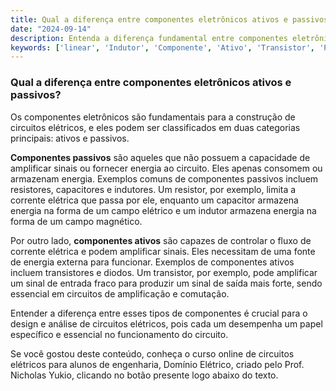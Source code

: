 ```yaml
---
title: Qual a diferença entre componentes eletrônicos ativos e passivos?
date: "2024-09-14"
description: Entenda a diferença fundamental entre componentes eletrônicos ativos e passivos no contexto de circuitos elétricos.
keywords: ['linear', 'Indutor', 'Componente', 'Ativo', 'Transistor', 'Passivo', 'Capacitor']
---
```


### Qual a diferença entre componentes eletrônicos ativos e passivos?

Os componentes eletrônicos são fundamentais para a construção de circuitos elétricos, e eles podem ser classificados em duas categorias principais: ativos e passivos. 

**Componentes passivos** são aqueles que não possuem a capacidade de amplificar sinais ou fornecer energia ao circuito. Eles apenas consomem ou armazenam energia. Exemplos comuns de componentes passivos incluem resistores, capacitores e indutores. Um resistor, por exemplo, limita a corrente elétrica que passa por ele, enquanto um capacitor armazena energia na forma de um campo elétrico e um indutor armazena energia na forma de um campo magnético.

Por outro lado, **componentes ativos** são capazes de controlar o fluxo de corrente elétrica e podem amplificar sinais. Eles necessitam de uma fonte de energia externa para funcionar. Exemplos de componentes ativos incluem transistores e diodos. Um transistor, por exemplo, pode amplificar um sinal de entrada fraco para produzir um sinal de saída mais forte, sendo essencial em circuitos de amplificação e comutação.

Entender a diferença entre esses tipos de componentes é crucial para o design e análise de circuitos elétricos, pois cada um desempenha um papel específico e essencial no funcionamento do circuito.

Se você gostou deste conteúdo, conheça o curso online de circuitos elétricos para alunos de engenharia, Domínio Elétrico, criado pelo Prof. Nicholas Yukio, clicando no botão presente logo abaixo do texto.